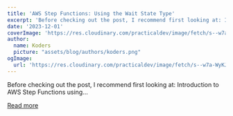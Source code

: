 ```yaml
---
title: 'AWS Step Functions: Using the Wait State Type'
excerpt: 'Before checking out the post, I recommend first looking at: Introduction to AWS Step Functions using...'
date: '2023-12-01'
coverImage: 'https://res.cloudinary.com/practicaldev/image/fetch/s--w7a-WyKJ--/c_imagga_scale,f_auto,fl_progressive,h_420,q_auto,w_1000/https://dev-to-uploads.s3.amazonaws.com/uploads/articles/21e6q4wq6i118xjk0i3i.png'
author:
  name: Koders
  picture: "assets/blog/authors/koders.png"
ogImage:
  url: 'https://res.cloudinary.com/practicaldev/image/fetch/s--w7a-WyKJ--/c_imagga_scale,f_auto,fl_progressive,h_420,q_auto,w_1000/https://dev-to-uploads.s3.amazonaws.com/uploads/articles/21e6q4wq6i118xjk0i3i.png'
---
```


Before checking out the post, I recommend first looking at: Introduction to AWS Step Functions using...

[Read more](https://dev.to/aws-builders/aws-step-functions-using-the-wait-state-type-1ab1)
